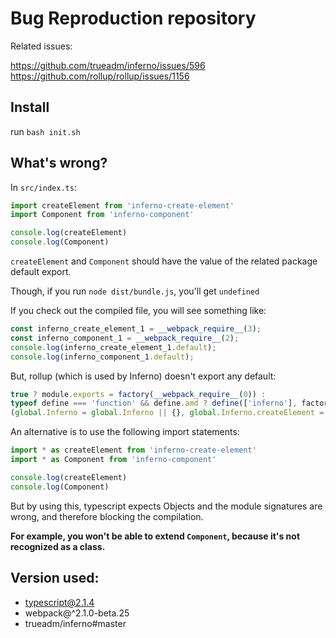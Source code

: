 # Bug Reproduction repository

Related issues:

https://github.com/trueadm/inferno/issues/596
https://github.com/rollup/rollup/issues/1156

## Install

run `bash init.sh`

## What's wrong?

In `src/index.ts`:

```javascript
import createElement from 'inferno-create-element'
import Component from 'inferno-component'

console.log(createElement)
console.log(Component)
```

`createElement` and `Component` should have the value of the related package default export.

Though, if you run `node dist/bundle.js`, you'll get `undefined`

If you check out the compiled file, you will see something like:

```javascript
const inferno_create_element_1 = __webpack_require__(3);
const inferno_component_1 = __webpack_require__(2);
console.log(inferno_create_element_1.default);
console.log(inferno_component_1.default);
```

But, rollup (which is used by Inferno) doesn't export any default:

```javascript
true ? module.exports = factory(__webpack_require__(0)) :
typeof define === 'function' && define.amd ? define(['inferno'], factory) :
(global.Inferno = global.Inferno || {}, global.Inferno.createElement = factory(global.Inferno));
```

An alternative is to use the following import statements:

```javascript
import * as createElement from 'inferno-create-element'
import * as Component from 'inferno-component'

console.log(createElement)
console.log(Component)
```

But by using this, typescript expects Objects and the module signatures are wrong, and therefore blocking the compilation.

**For example, you won't be able to extend `Component`, because it's not recognized as a class.**

## Version used:

- typescript@2.1.4
- webpack@^2.1.0-beta.25
- trueadm/inferno#master
